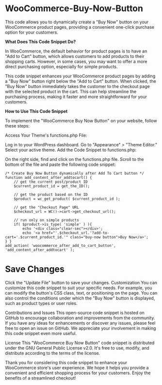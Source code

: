 # WooCommerce-Buy-Now-Button
This code allows you to dynamically create a "Buy Now" button on your WooCommerce product pages, providing a convenient one-click purchase option for your customers.

**What Does This Code Snippet Do?**

In WooCommerce, the default behavior for product pages is to have an "Add to Cart" button, which allows customers to add products to their shopping carts. However, in some cases, you may want to offer a more direct purchasing option, especially for simple products.

This code snippet enhances your WooCommerce product pages by adding a "Buy Now" button right below the "Add to Cart" button. When clicked, the "Buy Now" button immediately takes the customer to the checkout page with the selected product in the cart. This can help streamline the purchasing process, making it faster and more straightforward for your customers.

**How to Use This Code Snippet**

To implement the "WooCommerce Buy Now Button" on your website, follow these steps:

Access Your Theme's functions.php File:

Log in to your WordPress dashboard.
Go to "Appearance" > "Theme Editor."
Select your active theme.
Add the Code Snippet to functions.php:

On the right side, find and click on the functions.php file.
Scroll to the bottom of the file and paste the following code snippet:

```
/* Create Buy Now Button dynamically after Add To Cart button */
function add_content_after_addtocart() {
    // get the current post/product ID
    $current_product_id = get_the_ID();
 
    // get the product based on the ID
    $product = wc_get_product( $current_product_id );
 
    // get the "Checkout Page" URL
    $checkout_url = WC()->cart->get_checkout_url();
 
    // run only on simple products
    if( $product->is_type( 'simple' ) ){
        echo '<div class="clear-sec"></div>';
        echo '<a href="'.$checkout_url.'?add-to-cart='.$current_product_id.'" class="buy-now button">Buy Now</a>';     } }
add_action( 'woocommerce_after_add_to_cart_button', 'add_content_after_addtocart' );
```


# Save Changes

Click the "Update File" button to save your changes.
Customization
You can customize this code snippet to suit your specific needs. For example, you can modify the button's CSS class, text, or positioning on the page. You can also control the conditions under which the "Buy Now" button is displayed, such as product types or user roles.

Contributions and Issues
This open-source code snippet is hosted on GitHub to encourage collaboration and improvements from the community. If you have any ideas for enhancements or discover any issues, please feel free to open an issue on GitHub. We appreciate your involvement in making this code snippet even more useful.

License
This "WooCommerce Buy Now Button" code snippet is distributed under the GNU General Public License v2.0. It's free to use, modify, and distribute according to the terms of the license.

Thank you for considering this code snippet to enhance your WooCommerce store's user experience. We hope it helps you provide a convenient and efficient shopping process for your customers. Enjoy the benefits of a streamlined checkout!
